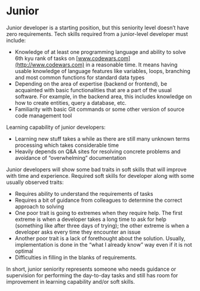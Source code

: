 # Junior

Junior developer is a starting position, but this seniority level doesn’t have zero requirements. Tech skills required from a junior-level developer must include:

* Knowledge of at least one programming language and ability to solve 6th kyu rank of tasks on [www.codewars.com](http://www.codewars.com) in a reasonable time. It means having usable knowledge of language features like variables, loops, branching and most common functions for standard data types
* Depending on the area of expertise (backend or frontend), be acquainted with basic functionalities that are a part of the usual software. For example, in the backend area, this includes knowledge on how to create entities, query a database, etc.
* Familiarity with basic Git commands or some other version of source code management tool

Learning capability of junior developers:

* Learning new stuff takes a while as there are still many unknown terms processing which takes considerable time
* Heavily depends on Q\&A sites for resolving concrete problems and avoidance of “overwhelming” documentation

Junior developers will show some bad traits in soft skills that will improve with time and experience. Required soft skills for developer along with some usually observed traits:

* Requires ability to understand the requirements of tasks
* Requires a bit of guidance from colleagues to determine the correct approach to solving
* One poor trait is going to extremes when they require help. The first extreme is when a developer takes a long time to ask for help (something like after three days of trying); the other extreme is when a developer asks every time they encounter an issue
* Another poor trait is a lack of forethought about the solution. Usually, implementation is done in the “what I already know” way even if it is not optimal
* Difficulties in filling in the blanks of requirements.

In short, junior seniority represents someone who needs guidance or supervision for performing the day-to-day tasks and still has room for improvement in learning capability and/or soft skills.

